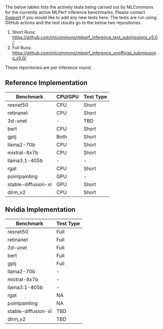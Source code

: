 The below tables lists the actively tests being carried out by MLCommons for the currently active MLPerf inference benchmarks. Please contact [Support](support@mlcommons.org) if you would like to add any new tests here. The tests are run using GitHub actions and the test results go to the below two repositories.
1. Short Runs: https://github.com/mlcommons/mlperf_inference_test_submissions_v5.0/
2. Full Runs: https://github.com/mlcommons/mlperf_inference_unofficial_submissions_v5.0/

These reporitories are per inference round.

## Reference Implementation
| Benchmark            | CPU/GPU | Test Type | 
|----------------------|---------|-----------|
| resnet50            |   CPU | Short   |     
| retinanet           |   CPU | Short        |
| 3d-unet             |    -  |   TBD        |
| bert               |   CPU  |  Short       |
| gptj               |   Both | Short        |               
| llama2-70b         |   CPU  |  Short       |
| mixtral-8x7b       |   CPU  |  Short       |
| llama3.1-405b      |   -    |      -       |
| rgat               |   CPU      |   Short  |
| pointpainting      |   GPU      |    -     |
| stable-diffusion-xl |  GPU      |   Short  |
| dlrm_v2            | CPU        | Short    |

## Nvidia Implementation
| Benchmark            |  Test Type | 
|----------------------|-----------|
| resnet50            | Full   |     
| retinanet           | Full        |
| 3d-unet             | Full         |
| bert               |  Full       |
| gptj               |  Full        |               
| llama2-70b         |     -        |
| mixtral-8x7b       |     -        |
| llama3.1-405b      |     -      |
| rgat               |   NA       |
| pointpainting      |   NA       |
| stable-diffusion-xl | TBD       |
| dlrm_v2            |  TBD         |
